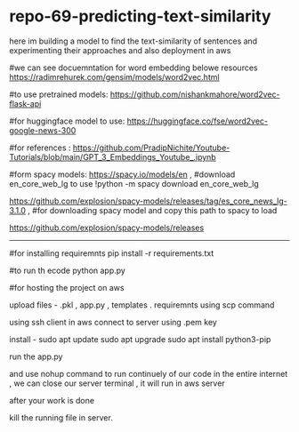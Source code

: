 # repo-69-predicting-text-similarity
here im building a model to find the text-similarity of sentences and experimenting their approaches and also deployment in aws

#we can see docuemntation for word embedding belowe resources
https://radimrehurek.com/gensim/models/word2vec.html

#to use pretrained models:
https://github.com/nishankmahore/word2vec-flask-api

#for huggingface model to use:
https://huggingface.co/fse/word2vec-google-news-300

#for references :
https://github.com/PradipNichite/Youtube-Tutorials/blob/main/GPT_3_Embeddings_Youtube_.ipynb

#form spacy models:
https://spacy.io/models/en   , #download en_core_web_lg to use
!python -m spacy download en_core_web_lg

https://github.com/explosion/spacy-models/releases/tag/es_core_news_lg-3.1.0 , #for downloading spacy model and copy this path to spacy to load 

https://github.com/explosion/spacy-models/releases


*****************************************************************************************************


#for installing requiremnts
pip install -r requirements.txt

#to run th ecode
python app.py




#for hosting the project on aws

upload files - .pkl , app.py , templates . requiremnts using scp command

using ssh client in aws connect to server using .pem key

install - 
sudo apt update
sudo apt upgrade
sudo apt install python3-pip

run the app.py 

and use nohup command to run continuely of our code in the entire internet , we can close our server terminal , it will run in aws server

after your work is done

kill the running file in server.
